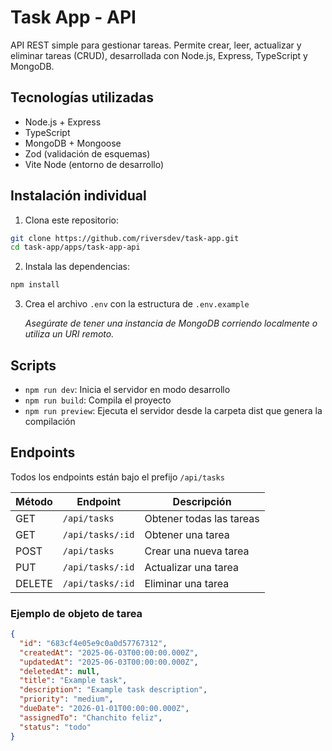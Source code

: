 # Task App - API

API REST simple para gestionar tareas. Permite crear, leer, actualizar y eliminar tareas (CRUD), desarrollada con Node.js, Express, TypeScript y MongoDB.

## Tecnologías utilizadas

- Node.js + Express
- TypeScript
- MongoDB + Mongoose
- Zod (validación de esquemas)
- Vite Node (entorno de desarrollo)

## Instalación individual

1. Clona este repositorio:

```bash
git clone https://github.com/riversdev/task-app.git
cd task-app/apps/task-app-api
```

2. Instala las dependencias:

```bash
npm install
```

3. Crea el archivo `.env` con la estructura de `.env.example`

   _Asegúrate de tener una instancia de MongoDB corriendo localmente o utiliza un URI remoto._

## Scripts

- `npm run dev`: Inicia el servidor en modo desarrollo
- `npm run build`: Compila el proyecto
- `npm run preview`: Ejecuta el servidor desde la carpeta dist que genera la compilación

## Endpoints

Todos los endpoints están bajo el prefijo `/api/tasks`

| Método | Endpoint         | Descripción              |
| ------ | ---------------- | ------------------------ |
| GET    | `/api/tasks`     | Obtener todas las tareas |
| GET    | `/api/tasks/:id` | Obtener una tarea        |
| POST   | `/api/tasks`     | Crear una nueva tarea    |
| PUT    | `/api/tasks/:id` | Actualizar una tarea     |
| DELETE | `/api/tasks/:id` | Eliminar una tarea       |

### Ejemplo de objeto de tarea

```json
{
  "id": "683cf4e05e9c0a0d57767312",
  "createdAt": "2025-06-03T00:00:00.000Z",
  "updatedAt": "2025-06-03T00:00:00.000Z",
  "deletedAt": null,
  "title": "Example task",
  "description": "Example task description",
  "priority": "medium",
  "dueDate": "2026-01-01T00:00:00.000Z",
  "assignedTo": "Chanchito feliz",
  "status": "todo"
}
```

